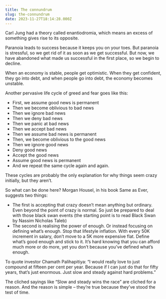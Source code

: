 ```yaml
---
title: The connundrum
slug: the-connundrum
date: 2023-11-27T18:14:28.000Z
---
```


Carl Jung had a theory called enantiodromia, which means an excess of something gives rise to its opposite.

Paranoia leads to success because it keeps you on your toes. But paranoia is stressful, so we get rid of it as soon as we get successful. But now, we have abandoned what made us successful in the first place, so we begin to decline.

When an economy is stable, people get optimistic. When they get confident, they go into debt, and when people go into debt, the economy becomes unstable.

Another pervasive life cycle of greed and fear goes like this:

- First, we assume good news is permanent
- Then we become oblivious to bad news
- Then we ignore bad news
- Then we deny bad news
- Then we panic at bad news
- Then we accept bad news
- Then we assume bad news is permanent
- Then, we become oblivious to the good news
- Then we ignore good news
- Deny good news
- Accept the good news
- Assume good news is permanent
- And we repeat the same cycle again and again.

These cycles are probably the only explanation for why things seem crazy initially, but they aren’t.

So what can be done here? Morgan Housel, in his book Same as Ever, suggests two things:

- The first is accepting that crazy doesn’t mean anything but ordinary. Even beyond the point of crazy is normal. So just be prepared to deal with those black swan events (the starting point is to read Black Swan by Nassim Nicholas Taleb)
- The second is realising the power of enough. Or instead focusing on defining what’s enough. Stop that lifestyle inflation. With every 50K increment in salary, don’t move to a 5K more expensive flat. Define what’s good enough and stick to it. It’s hard knowing that you can afford much more or do more, yet you don’t because you’ve defined what’s enough.

To quote investor Chamath Palihapitiya: “I would really love to just compound at fifteen per cent per year. Because if I can just do that for fifty years, that’s just enormous. Just slow and steady against hard problems.”

The cliched sayings like “Slow and steady wins the race” are cliched for a reason. And the reason is simple – they’re true because they’ve stood the test of time.
